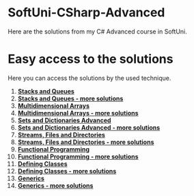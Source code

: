 # SoftUni-CSharp-Advanced
Here are the solutions from my C# Advanced course in SoftUni.

# Easy access to the solutions
Here you can access the solutions by the used technique.
1. [**Stacks and Queues**](https://github.com/StanchosCodes/SoftUni-CSharp-Advanced/tree/main/Stacks%20and%20Queues)
2. [**Stacks and Queues - more solutions**](https://github.com/StanchosCodes/SoftUni-CSharp-Advanced/tree/main/Stacks%20and%20Queues%20-%20more%20solutions)
3. [**Multidimensional Arrays**](https://github.com/StanchosCodes/SoftUni-CSharp-Advanced/tree/main/Multidimensional%20Arrays)
4. [**Multidimensional Arrays - more solutions**](https://github.com/StanchosCodes/SoftUni-CSharp-Advanced/tree/main/Multidimensional%20Arrays%20-%20more%20solutions)
5. [**Sets and Dictionaries Advanced**](https://github.com/StanchosCodes/SoftUni-CSharp-Advanced/tree/main/Sets%20and%20Dictionaries%20Advanced)
6. [**Sets and Dictionaries Advanced - more solutions**](https://github.com/StanchosCodes/SoftUni-CSharp-Advanced/tree/main/Sets%20and%20Dictionaries%20Advanced%20-%20more%20solutions)
7. [**Streams, Files and Directories**](https://github.com/StanchosCodes/SoftUni-CSharp-Advanced/tree/main/Streams%2C%20Files%20and%20Directories)
8. [**Streams, Files and Directories - more solutions**](https://github.com/StanchosCodes/SoftUni-CSharp-Advanced/tree/main/Strems%2C%20Files%20and%20Directories%20-%20more%20solutions)
9. [**Functional Programming**](https://github.com/StanchosCodes/SoftUni-CSharp-Advanced/tree/main/Functional%20Programming)
10. [**Functional Programming - more solutions**](https://github.com/StanchosCodes/SoftUni-CSharp-Advanced/tree/main/Functional%20Programming%20-%20more%20solutions)
11. [**Defining Classes**](https://github.com/StanchosCodes/SoftUni-CSharp-Advanced/tree/main/Defining%20Classes)
12. [**Defining Classes - more solutions**](https://github.com/StanchosCodes/SoftUni-CSharp-Advanced/tree/main/Defining%20Classes%20-%20more%20solutions)
13. [**Generics**](https://github.com/StanchosCodes/SoftUni-CSharp-Advanced/tree/main/Generics)
14. [**Generics - more solutions**](https://github.com/StanchosCodes/SoftUni-CSharp-Advanced/tree/main/Generics%20-%20more%20solutions)
